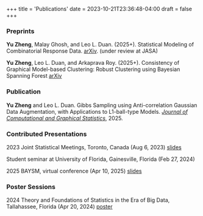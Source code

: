 +++
title = 'Publications'
date = 2023-10-21T23:36:48-04:00
draft = false
+++

### Preprints
**Yu Zheng**, Malay Ghosh, and Leo L. Duan. (2025+). Statistical Modeling of Combinatorial Response Data. [arXiv](https://arxiv.org/abs/2504.11630). (under review at JASA)

**Yu Zheng**, Leo L. Duan, and Arkaprava Roy. (2025+). Consistency of Graphical Model-based Clustering: Robust Clustering using Bayesian Spanning Forest [arXiv](https://arxiv.org/abs/2409.19129)

### Publication
**Yu Zheng** and Leo L. Duan. Gibbs Sampling using Anti-correlation Gaussian Data Augmentation, with Applications to L1-ball-type Models. [*Journal of Computational and Graphical Statistics*](https://www.tandfonline.com/doi/full/10.1080/10618600.2025.2473932), 2025.

### Contributed Presentations
2023 Joint Statistical Meetings, Toronto, Canada (Aug 6, 2023) [slides](Talks/Blocked_Gibbs_Sampler_for_l1_Ball_Prior_Slide.pdf)

Student seminar at University of Florida, Gainesville, Florida (Feb 27, 2024)

2025 BAYSM, virtual conference (Apr 10, 2025) [slides](Talks/_2025_BAYSM__Clustering_Consistency_Slide.pdf)

### Poster Sessions
2024 Theory and Foundations of Statistics in the Era of Big Data, Tallahassee, Florida (Apr 20, 2024) [poster](Talks/Poster_Anti_correlation_Gaussian.pdf)
